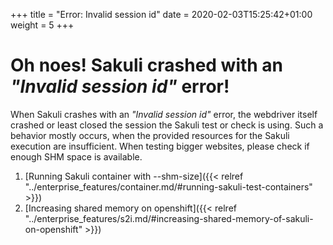 +++
title = "Error: Invalid session id"
date =  2020-02-03T15:25:42+01:00
weight = 5
+++

# Oh noes! Sakuli crashed with an _"Invalid session id"_ error!
When Sakuli crashes with an _"Invalid session id"_ error, the webdriver itself crashed or least closed the session
the Sakuli test or check is using. Such a behavior mostly occurs, when the provided resources for the Sakuli execution
are insufficient. When testing bigger websites, please check if enough SHM space is available.

1. [Running Sakuli container with --shm-size]({{< relref "../enterprise_features/container.md/#running-sakuli-test-containers" >}})
2. [Increasing shared memory on openshift]({{< relref "../enterprise_features/s2i.md/#increasing-shared-memory-of-sakuli-on-openshift" >}})